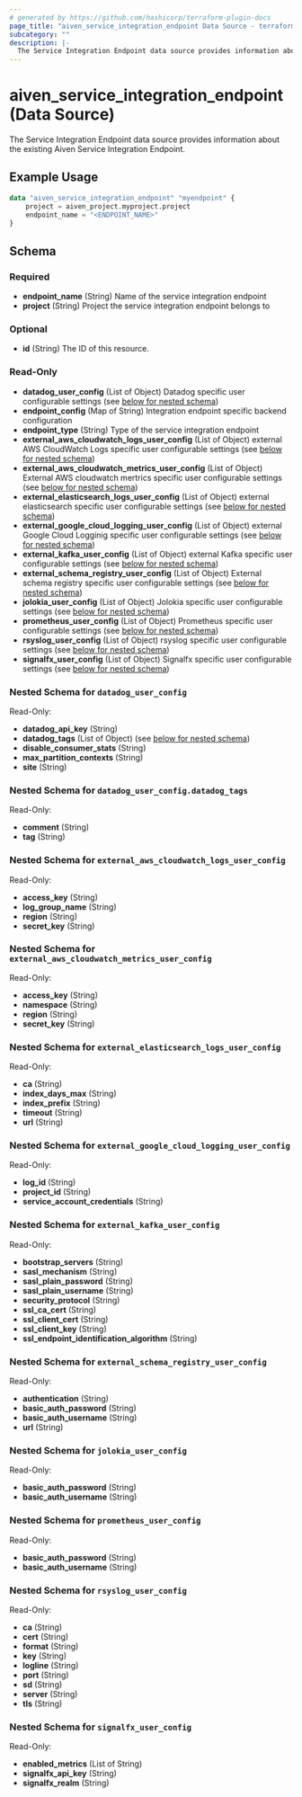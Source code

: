 ```yaml
---
# generated by https://github.com/hashicorp/terraform-plugin-docs
page_title: "aiven_service_integration_endpoint Data Source - terraform-provider-aiven"
subcategory: ""
description: |-
  The Service Integration Endpoint data source provides information about the existing Aiven Service Integration Endpoint.
---
```


# aiven_service_integration_endpoint (Data Source)

The Service Integration Endpoint data source provides information about the existing Aiven Service Integration Endpoint.

## Example Usage

```terraform
data "aiven_service_integration_endpoint" "myendpoint" {
    project = aiven_project.myproject.project
    endpoint_name = "<ENDPOINT_NAME>"
}
```

<!-- schema generated by tfplugindocs -->
## Schema

### Required

- **endpoint_name** (String) Name of the service integration endpoint
- **project** (String) Project the service integration endpoint belongs to

### Optional

- **id** (String) The ID of this resource.

### Read-Only

- **datadog_user_config** (List of Object) Datadog specific user configurable settings (see [below for nested schema](#nestedatt--datadog_user_config))
- **endpoint_config** (Map of String) Integration endpoint specific backend configuration
- **endpoint_type** (String) Type of the service integration endpoint
- **external_aws_cloudwatch_logs_user_config** (List of Object) external AWS CloudWatch Logs specific user configurable settings (see [below for nested schema](#nestedatt--external_aws_cloudwatch_logs_user_config))
- **external_aws_cloudwatch_metrics_user_config** (List of Object) External AWS cloudwatch mertrics specific user configurable settings (see [below for nested schema](#nestedatt--external_aws_cloudwatch_metrics_user_config))
- **external_elasticsearch_logs_user_config** (List of Object) external elasticsearch specific user configurable settings (see [below for nested schema](#nestedatt--external_elasticsearch_logs_user_config))
- **external_google_cloud_logging_user_config** (List of Object) external Google Cloud Logginig specific user configurable settings (see [below for nested schema](#nestedatt--external_google_cloud_logging_user_config))
- **external_kafka_user_config** (List of Object) external Kafka specific user configurable settings (see [below for nested schema](#nestedatt--external_kafka_user_config))
- **external_schema_registry_user_config** (List of Object) External schema registry specific user configurable settings (see [below for nested schema](#nestedatt--external_schema_registry_user_config))
- **jolokia_user_config** (List of Object) Jolokia specific user configurable settings (see [below for nested schema](#nestedatt--jolokia_user_config))
- **prometheus_user_config** (List of Object) Prometheus specific user configurable settings (see [below for nested schema](#nestedatt--prometheus_user_config))
- **rsyslog_user_config** (List of Object) rsyslog specific user configurable settings (see [below for nested schema](#nestedatt--rsyslog_user_config))
- **signalfx_user_config** (List of Object) Signalfx specific user configurable settings (see [below for nested schema](#nestedatt--signalfx_user_config))

<a id="nestedatt--datadog_user_config"></a>
### Nested Schema for `datadog_user_config`

Read-Only:

- **datadog_api_key** (String)
- **datadog_tags** (List of Object) (see [below for nested schema](#nestedobjatt--datadog_user_config--datadog_tags))
- **disable_consumer_stats** (String)
- **max_partition_contexts** (String)
- **site** (String)

<a id="nestedobjatt--datadog_user_config--datadog_tags"></a>
### Nested Schema for `datadog_user_config.datadog_tags`

Read-Only:

- **comment** (String)
- **tag** (String)



<a id="nestedatt--external_aws_cloudwatch_logs_user_config"></a>
### Nested Schema for `external_aws_cloudwatch_logs_user_config`

Read-Only:

- **access_key** (String)
- **log_group_name** (String)
- **region** (String)
- **secret_key** (String)


<a id="nestedatt--external_aws_cloudwatch_metrics_user_config"></a>
### Nested Schema for `external_aws_cloudwatch_metrics_user_config`

Read-Only:

- **access_key** (String)
- **namespace** (String)
- **region** (String)
- **secret_key** (String)


<a id="nestedatt--external_elasticsearch_logs_user_config"></a>
### Nested Schema for `external_elasticsearch_logs_user_config`

Read-Only:

- **ca** (String)
- **index_days_max** (String)
- **index_prefix** (String)
- **timeout** (String)
- **url** (String)


<a id="nestedatt--external_google_cloud_logging_user_config"></a>
### Nested Schema for `external_google_cloud_logging_user_config`

Read-Only:

- **log_id** (String)
- **project_id** (String)
- **service_account_credentials** (String)


<a id="nestedatt--external_kafka_user_config"></a>
### Nested Schema for `external_kafka_user_config`

Read-Only:

- **bootstrap_servers** (String)
- **sasl_mechanism** (String)
- **sasl_plain_password** (String)
- **sasl_plain_username** (String)
- **security_protocol** (String)
- **ssl_ca_cert** (String)
- **ssl_client_cert** (String)
- **ssl_client_key** (String)
- **ssl_endpoint_identification_algorithm** (String)


<a id="nestedatt--external_schema_registry_user_config"></a>
### Nested Schema for `external_schema_registry_user_config`

Read-Only:

- **authentication** (String)
- **basic_auth_password** (String)
- **basic_auth_username** (String)
- **url** (String)


<a id="nestedatt--jolokia_user_config"></a>
### Nested Schema for `jolokia_user_config`

Read-Only:

- **basic_auth_password** (String)
- **basic_auth_username** (String)


<a id="nestedatt--prometheus_user_config"></a>
### Nested Schema for `prometheus_user_config`

Read-Only:

- **basic_auth_password** (String)
- **basic_auth_username** (String)


<a id="nestedatt--rsyslog_user_config"></a>
### Nested Schema for `rsyslog_user_config`

Read-Only:

- **ca** (String)
- **cert** (String)
- **format** (String)
- **key** (String)
- **logline** (String)
- **port** (String)
- **sd** (String)
- **server** (String)
- **tls** (String)


<a id="nestedatt--signalfx_user_config"></a>
### Nested Schema for `signalfx_user_config`

Read-Only:

- **enabled_metrics** (List of String)
- **signalfx_api_key** (String)
- **signalfx_realm** (String)


